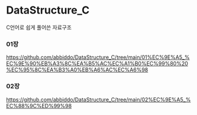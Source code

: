 # DataStructure_C
C언어로 쉽게 풀어쓴 자료구조

### 01장
https://github.com/abbiddo/DataStructure_C/tree/main/01%EC%9E%A5_%EC%9E%90%EB%A3%8C%EA%B5%AC%EC%A1%B0%EC%99%80%20%EC%95%8C%EA%B3%A0%EB%A6%AC%EC%A6%98
### 02장
https://github.com/abbiddo/DataStructure_C/tree/main/02%EC%9E%A5_%EC%88%9C%ED%99%98
